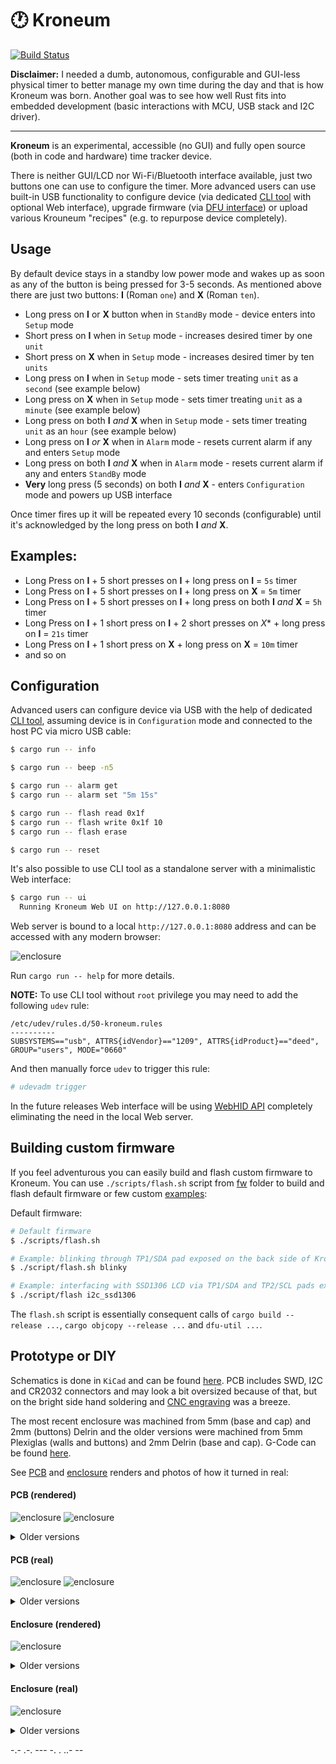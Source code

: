 # 🕐 Kroneum

[![Build Status](https://travis-ci.org/azasypkin/kroneum.svg?branch=master)](https://travis-ci.org/azasypkin/kroneum)

**Disclaimer:** I needed a dumb, autonomous, configurable and GUI-less physical timer to better manage my own time during the day and that is how Kroneum was born. 
Another goal was to see how well Rust fits into embedded development (basic interactions with MCU, USB stack and I2C driver).

------------------------

**Kroneum** is an experimental, accessible (no GUI) and fully open source (both in code and hardware) time tracker device.

There is neither GUI/LCD nor Wi-Fi/Bluetooth interface available, just two buttons one can use to configure the timer. More advanced users can use built-in USB functionality
to configure device (via dedicated [CLI tool](./sw/cli) with optional Web interface), upgrade firmware (via [DFU interface](./sw/firmware/README.md)) or upload various Krouneum "recipes" (e.g. to repurpose device completely).

## Usage

By default device stays in a standby low power mode and wakes up as soon as any of the button is being pressed for 3-5 seconds. As mentioned above there are just two buttons: **Ⅰ** (Roman `one`) and **Ⅹ** (Roman `ten`).

* Long press on **Ⅰ** or **Ⅹ** button when in `StandBy` mode - device enters into `Setup` mode
* Short press on **Ⅰ** when in `Setup` mode - increases desired timer by one `unit`
* Short press on **Ⅹ** when in `Setup` mode - increases desired timer by ten `units`
* Long press on **Ⅰ** when in `Setup` mode - sets timer treating `unit` as a `second` (see example below)
* Long press on **Ⅹ** when in `Setup` mode - sets timer treating `unit` as a `minute` (see example below)
* Long press on both **Ⅰ** *and* **Ⅹ** when in `Setup` mode - sets timer treating `unit` as an `hour` (see example below)
* Long press on **Ⅰ** *or* **Ⅹ** when in `Alarm` mode - resets current alarm if any and enters `Setup` mode
* Long press on both **Ⅰ** *and* **Ⅹ** when in `Alarm` mode - resets current alarm if any and enters `StandBy` mode
* **Very** long press (5 seconds) on both **Ⅰ** *and* **Ⅹ** - enters `Configuration` mode and powers up USB interface

Once timer fires up it will be repeated every 10 seconds (configurable) until it's acknowledged by the long press on both **Ⅰ** *and* **Ⅹ**.

## Examples:

* Long Press on **Ⅰ** + 5 short presses on **Ⅰ** + long press on **Ⅰ** = `5s` timer
* Long Press on **Ⅰ** + 5 short presses on **Ⅰ** + long press on **Ⅹ** = `5m` timer
* Long Press on **Ⅰ** + 5 short presses on **Ⅰ** + long press on both **Ⅰ** *and* **Ⅹ** = `5h` timer
* Long Press on **Ⅰ** + 1 short press on **Ⅰ** + 2 short presses on *Ⅹ** + long press on **Ⅰ** = `21s` timer
* Long Press on **Ⅰ** + 1 short press on **Ⅹ** + long press on **Ⅹ** = `10m` timer
* and so on

## Configuration

Advanced users can configure device via USB with the help of dedicated [CLI tool](./sw/cli), assuming device is in `Configuration` mode and
connected to the host PC via micro USB cable:

```bash
$ cargo run -- info

$ cargo run -- beep -n5

$ cargo run -- alarm get
$ cargo run -- alarm set "5m 15s"

$ cargo run -- flash read 0x1f
$ cargo run -- flash write 0x1f 10
$ cargo run -- flash erase

$ cargo run -- reset

```

It's also possible to use CLI tool as a standalone server with a minimalistic Web interface:

```bash
$ cargo run -- ui
  Running Kroneum Web UI on http://127.0.0.1:8080
``` 

Web server is bound to a local `http://127.0.0.1:8080` address and can be accessed with any modern browser:

![enclosure](./assets/web-ui-demo.png)

Run `cargo run -- help` for more details.

**NOTE:** To use CLI tool without `root` privilege you may need to add the following `udev` rule:
```
/etc/udev/rules.d/50-kroneum.rules
----------
SUBSYSTEMS=="usb", ATTRS{idVendor}=="1209", ATTRS{idProduct}=="deed", GROUP="users", MODE="0660"
```

And then manually force `udev` to trigger this rule:
```bash
# udevadm trigger
```

In the future releases Web interface will be using [WebHID API](https://wicg.github.io/webhid/) completely eliminating the need in
the local Web server.

## Building custom firmware

If you feel adventurous you can easily build and flash custom firmware to Kroneum. You can use `./scripts/flash.sh` script 
from [fw](./sw/firmware) folder to build and flash default firmware or few custom [examples](./sw/firmware/bin/examples):

Default firmware:
```bash
# Default firmware
$ ./scripts/flash.sh 

# Example: blinking through TP1/SDA pad exposed on the back side of Kroneum PCB
$ ./script/flash.sh blinky

# Example: interfacing with SSD1306 LCD via TP1/SDA and TP2/SCL pads exposed on the back side of Kroneum PCB
$ ./script/flash i2c_ssd1306 
``` 

The `flash.sh` script is essentially consequent calls of `cargo build --release ...`, `cargo objcopy --release ...` and `dfu-util ...`.

## Prototype or DIY

Schematics is done in `KiCad` and can be found [here](./hw/pcb/Rev_0.5). PCB includes SWD, I2C and CR2032 connectors and may look a bit
oversized because of that, but on the bright side hand soldering and [CNC engraving](./hw/pcb/Rev_0.3/cnc) was a breeze.

The most recent enclosure was machined from 5mm (base and cap) and 2mm (buttons) Delrin and the older versions were machined from
5mm Plexiglas (walls and buttons) and 2mm Delrin (base and cap). G-Code can be found [here](./hw/enclosure/Rev_0.5/cnc).

See [PCB](./hw/pcb/Rev_0.6/demo) and [enclosure](./hw/enclosure/Rev_0.6/demo) renders and photos of how it turned in real:

#### PCB (rendered)
![enclosure](./hw/pcb/Rev_0.6/demo/kroneum-pcb-render.png)
![enclosure](./hw/pcb/Rev_0.6/demo/kroneum-pcb-back-render.png)

<details>
  <summary>Older versions</summary>

![enclosure](./hw/pcb/Rev_0.5/demo/kroneum-pcb-render.png)
![enclosure](./hw/pcb/Rev_0.5/demo/kroneum-pcb-back-render.png)

</details>

#### PCB (real)
![enclosure](./hw/pcb/Rev_0.6/demo/kroneum-pcb.png)
![enclosure](./hw/pcb/Rev_0.6/demo/kroneum-pcb-back.png)

<details>
<summary>Older versions</summary>

![enclosure](./hw/pcb/Rev_0.5/demo/kroneum-pcb.png)
![enclosure](./hw/pcb/Rev_0.5/demo/kroneum-pcb-back.png)

</details>

#### Enclosure (rendered)
![enclosure](./hw/enclosure/Rev_0.6/demo/kroneum-enclosure-render.png)

<details>
  <summary>Older versions</summary>

![enclosure](./hw/enclosure/Rev_0.5/demo/kroneum-enclosure-render.png)

</details>

#### Enclosure (real)
![enclosure](./hw/enclosure/Rev_0.6/demo/kroneum-enclosure.png)

<details>
  <summary>Older versions</summary>

![enclosure](./hw/enclosure/Rev_0.5/demo/kroneum-enclosure.png)

</details>

-.- .-. --- -. . ..- --

